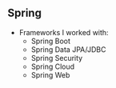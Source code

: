 ## Spring

- Frameworks I worked with:
    - Spring Boot
    - Spring Data JPA/JDBC
    - Spring Security
    - Spring Cloud
    - Spring Web